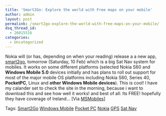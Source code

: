 ```yaml
---
title: 'Smart2Go: Explore the world with Free maps on your mobile'
author: admin
layout: post
permalink: /smart2go-explore-the-world-with-free-maps-on-your-mobile/
dsq_thread_id:
  - 26015516
categories:
  - Uncategorized
---
```

Nokia&nbsp;will (or has, depending on when your reading)&nbsp;release a&nbsp;a new app, [smart2go][1], tomorrow (Saturday, 10 Feb) which is a big Sat Nav system for mobiles. It works on some different platforms (selected Nokia S60 and **Windows Mobile 5.0** devices initially and has plans to roll out support for most of the major mobile OS platforms including Nokia S60, Series 40, **PocketPC**, Linux and **other Windows Mobile devices**). This is cool! I have my calander set to check the site in the morning, because i want to download this and see how well it works! and best of all: Its FREE! hopefully they have coverage of Ireland&#8230; [Via [MSMobiles][2]]

Tags: <a href="http://technorati.com/tag/Smart2Go" rel="tag">Smart2Go</a> <a href="http://technorati.com/tag/WindowsMobile" rel="tag">Windows Mobile</a> <a href="http://technorati.com/tag/PocketPC" rel="tag">Pocket PC</a> <a href="http://technorati.com/tag/Nokia" rel="tag">Nokia</a> <a href="http://technorati.com/tag/GPS" rel="tag">GPS</a> <a href="http://technorati.com/tag/SatNav" rel="tag">Sat Nav</a> </p>

 [1]: http://www.smart2go.com/en/
 [2]: http://msmobiles.com/news.php/6041.html